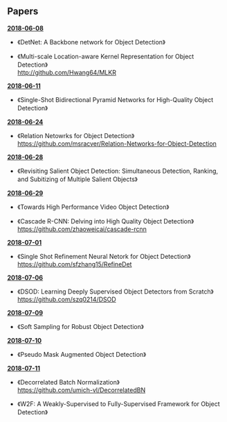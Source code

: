 ## Papers

**[2018-06-08](./2018-06-08.md)**  

* 《DetNet: A Backbone network for Object Detection》  

* 《Multi-scale Location-aware Kernel Representation for Object Detection》  
http://github.com/Hwang64/MLKR  

**[2018-06-11](./2018-06-11.md)**  

* 《Single-Shot Bidirectional Pyramid Networks for High-Quality Object Detection》  

**[2018-06-24](./2018-06-24.md)**  

* 《Relation Netowrks for Object Detection》  
https://github.com/msracver/Relation-Networks-for-Object-Detection  

**[2018-06-28](./2018-06-28.md)**  

* 《Revisiting Salient Object Detection: Simultaneous Detection, Ranking, and Subitizing of Multiple Salient Objects》  

**[2018-06-29](./2018-06-29.md)**  

* 《Towards High Performance Video Object Detection》  

* 《Cascade R-CNN: Delving into High Quality Object Detection》  
https://github.com/zhaoweicai/cascade-rcnn  

**[2018-07-01](./2018-07-01.md)**  

* 《Single Shot Refinement Neural Netork for Object Detection》  
https://github.com/sfzhang15/RefineDet  

**[2018-07-06](./2018-07-06.md)**  

* 《DSOD: Learning Deeply Supervised Object Detectors from Scratch》  
https://github.com/szq0214/DSOD  

**[2018-07-09](./2018-07-09.md)**  

* 《Soft Sampling for Robust Object Detection》  

**[2018-07-10](./2018-07-10.md)**  

* 《Pseudo Mask Augmented Object Detection》  

**[2018-07-11](./2018-07-11.md)**  

* 《Decorrelated Batch Normalization》  
https://github.com/umich-vl/DecorrelatedBN  

* 《W2F: A Weakly-Supervised to Fully-Supervised Framework for Object Detection》  
